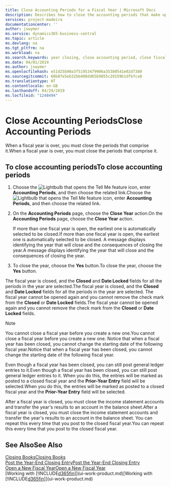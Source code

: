 ```yaml
---
title: Close Accounting Periods for a Fiscal Year | Microsoft Docs
description: Describes how to close the accounting periods that make up the fiscal year.
services: project-madeira
documentationcenter: ''
author: jswymer
ms.service: dynamics365-business-central
ms.topic: article
ms.devlang: na
ms.tgt_pltfrm: na
ms.workload: na
ms.search.keywords: year closing, close accounting period, close fiscal year, bank account detailed trial balance
ms.date: 04/01/2019
ms.author: jswymer
ms.openlocfilehash: e51d25b90a3f51953479906a35380541e02d7380
ms.sourcegitcommit: 60b87e5eb32bb408dd65b9855c29159b1dfbfca8
ms.translationtype: HT
ms.contentlocale: en-GB
ms.lasthandoff: 04/29/2019
ms.locfileid: "1248494"
---
```

# <a name="close-accounting-periods"></a><span data-ttu-id="6f6c8-103">Close Accounting Periods</span><span class="sxs-lookup"><span data-stu-id="6f6c8-103">Close Accounting Periods</span></span>
<span data-ttu-id="6f6c8-104">When a fiscal year is over, you must close the periods that comprise it.</span><span class="sxs-lookup"><span data-stu-id="6f6c8-104">When a fiscal year is over, you must close the periods that comprise it.</span></span>

## <a name="to-close-accounting-periods"></a><span data-ttu-id="6f6c8-105">To close accounting periods</span><span class="sxs-lookup"><span data-stu-id="6f6c8-105">To close accounting periods</span></span>
1. <span data-ttu-id="6f6c8-106">Choose the ![Lightbulb that opens the Tell Me feature](media/ui-search/search_small.png "Tell me what you want to do") icon, enter **Accounting Periods**, and then choose the related link.</span><span class="sxs-lookup"><span data-stu-id="6f6c8-106">Choose the ![Lightbulb that opens the Tell Me feature](media/ui-search/search_small.png "Tell me what you want to do") icon, enter **Accounting Periods**, and then choose the related link.</span></span>
2. <span data-ttu-id="6f6c8-107">On the **Accounting Periods** page, choose the **Close Year** action.</span><span class="sxs-lookup"><span data-stu-id="6f6c8-107">On the **Accounting Periods** page, choose the **Close Year** action.</span></span>

    <span data-ttu-id="6f6c8-108">If more than one fiscal year is open, the earliest one is automatically selected to be closed.</span><span class="sxs-lookup"><span data-stu-id="6f6c8-108">If more than one fiscal year is open, the earliest one is automatically selected to be closed.</span></span> <span data-ttu-id="6f6c8-109">A message displays identifying the year that will close and the consequences of closing the year.</span><span class="sxs-lookup"><span data-stu-id="6f6c8-109">A message displays identifying the year that will close and the consequences of closing the year.</span></span>
3. <span data-ttu-id="6f6c8-110">To close the year, choose the **Yes** button.</span><span class="sxs-lookup"><span data-stu-id="6f6c8-110">To close the year, choose the **Yes** button.</span></span>

<span data-ttu-id="6f6c8-111">The fiscal year is closed, and the **Closed** and **Date Locked** fields for all the periods in the year are selected.</span><span class="sxs-lookup"><span data-stu-id="6f6c8-111">The fiscal year is closed, and the **Closed** and **Date Locked** fields for all the periods in the year are selected.</span></span> <span data-ttu-id="6f6c8-112">The fiscal year cannot be opened again and you cannot remove the check mark from the **Closed** or **Date Locked** fields.</span><span class="sxs-lookup"><span data-stu-id="6f6c8-112">The fiscal year cannot be opened again and you cannot remove the check mark from the **Closed** or **Date Locked** fields.</span></span>

> [!NOTE]  
>   <span data-ttu-id="6f6c8-113">You cannot close a fiscal year before you create a new one.</span><span class="sxs-lookup"><span data-stu-id="6f6c8-113">You cannot close a fiscal year before you create a new one.</span></span> <span data-ttu-id="6f6c8-114">Notice that when a fiscal year has been closed, you cannot change the starting date of the following fiscal year.</span><span class="sxs-lookup"><span data-stu-id="6f6c8-114">Notice that when a fiscal year has been closed, you cannot change the starting date of the following fiscal year.</span></span>

<span data-ttu-id="6f6c8-115">Even though a fiscal year has been closed, you can still post general ledger entries to it.</span><span class="sxs-lookup"><span data-stu-id="6f6c8-115">Even though a fiscal year has been closed, you can still post general ledger entries to it.</span></span> <span data-ttu-id="6f6c8-116">When you do this, the entries will be marked as posted to a closed fiscal year and the **Prior-Year Entry** field will be selected.</span><span class="sxs-lookup"><span data-stu-id="6f6c8-116">When you do this, the entries will be marked as posted to a closed fiscal year and the **Prior-Year Entry** field will be selected.</span></span>

<span data-ttu-id="6f6c8-117">After a fiscal year is closed, you must close the income statement accounts and transfer the year's results to an account in the balance sheet.</span><span class="sxs-lookup"><span data-stu-id="6f6c8-117">After a fiscal year is closed, you must close the income statement accounts and transfer the year's results to an account in the balance sheet.</span></span> <span data-ttu-id="6f6c8-118">You can repeat this every time that you post to the closed fiscal year.</span><span class="sxs-lookup"><span data-stu-id="6f6c8-118">You can repeat this every time that you post to the closed fiscal year.</span></span>

## <a name="see-also"></a><span data-ttu-id="6f6c8-119">See Also</span><span class="sxs-lookup"><span data-stu-id="6f6c8-119">See Also</span></span>
[<span data-ttu-id="6f6c8-120">Closing Books</span><span class="sxs-lookup"><span data-stu-id="6f6c8-120">Closing Books</span></span>](year-close-books.md)  
[<span data-ttu-id="6f6c8-121">Post the Year-End Closing Entry</span><span class="sxs-lookup"><span data-stu-id="6f6c8-121">Post the Year-End Closing Entry</span></span>](year-how-post-year-end-close-entry.md)  
[<span data-ttu-id="6f6c8-122">Open a New Fiscal Year</span><span class="sxs-lookup"><span data-stu-id="6f6c8-122">Open a New Fiscal Year</span></span>](finance-how-open-new-fiscal-year.md)  
<span data-ttu-id="6f6c8-123">[Working with [!INCLUDE[d365fin](includes/d365fin_md.md)]](ui-work-product.md)</span><span class="sxs-lookup"><span data-stu-id="6f6c8-123">[Working with [!INCLUDE[d365fin](includes/d365fin_md.md)]](ui-work-product.md)</span></span>
